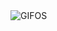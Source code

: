 <picture>
    <source media="(prefers-color-scheme: dark)" srcset="https://i.ibb.co/G0p9Hvt/641340295fd27-866d0dfa695e4d60dc53cc1041a65fb3.gif">
    <source media="(prefers-color-scheme: light)" srcset="https://i.ibb.co/G0p9Hvt/641340295fd27-866d0dfa695e4d60dc53cc1041a65fb3.gif">
    <img alt="GIFOS" src="https://i.ibb.co/G0p9Hvt/641340295fd27-866d0dfa695e4d60dc53cc1041a65fb3.gif">
</picture>

